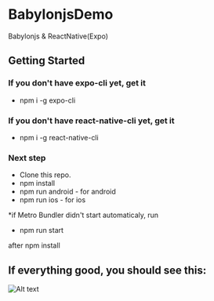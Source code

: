 # BabylonjsDemo
Babylonjs &amp; ReactNative(Expo) 

## Getting Started

### If you don't have expo-cli yet, get it
- npm i -g expo-cli
### If you don't have react-native-cli yet, get it
- npm i -g react-native-cli

### Next step
- Clone this repo.
- npm install
- npm run android - for android
- npm run ios - for ios

*if Metro Bundler didn't start automaticaly, run 

- npm run start 

after npm install

## If everything good, you should see this:

![Alt text](https://i.imgur.com/4TyDs7z.jpg?raw=true "babylonJS+reactNative")

